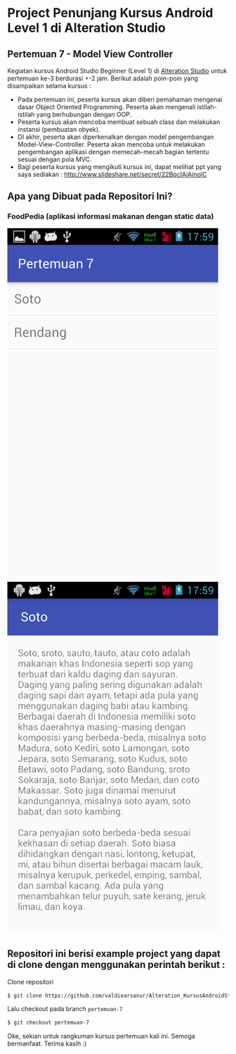 # Project Penunjang Kursus Android Level 1 di Alteration Studio
## Pertemuan 7 - Model View Controller

Kegiatan kursus Android Studio Beginner (Level 1) di [Alteration Studio](http://www.alterationstudio.web.id/) untuk pertemuan ke-3 berdurasi +-2 jam. Berikut adalah poin-poin yang disampaikan selama kursus :

- Pada pertemuan ini, peserta kursus akan diberi pemahaman mengenai dasar Object Oriented Programming. Peserta akan mengenali istilah-istilah yang berhubungan dengan OOP.
- Peserta kursus akan mencoba membuat sebuah class dan melakukan instansi (pembuatan obyek).
- DI akhir, peserta akan diperkenalkan dengan model pengembangan Model-View-Controller. Peserta akan mencoba untuk melakukan pengembangan aplikasi dengan memecah-mecah bagian tertentu sesuai dengan pola MVC.
- Bagi peserta kursus yang mengikuti kursus ini, dapat melihat ppt yang saya sediakan :
http://www.slideshare.net/secret/22BpcIAjAinolC


## Apa yang Dibuat pada Repositori Ini?
### FoodPedia (aplikasi informasi makanan dengan static data)
![alt tag](https://raw.githubusercontent.com/valdiearsanur/Alteration_KursusAndroidStudio_Level1/pertemuan-7/screenshoots/Screenshot_2016-11-10-17-59-40.png)
![alt tag](https://raw.githubusercontent.com/valdiearsanur/Alteration_KursusAndroidStudio_Level1/pertemuan-7/screenshoots/Screenshot_2016-11-10-17-59-34.png)


## Repositori ini berisi example project yang dapat di clone dengan menggunakan perintah berikut :
Clone repositori
```sh
$ git clone https://github.com/valdiearsanur/Alteration_KursusAndroidStudio_Level1.git
```
Lalu checkout pada branch `pertemuan-7`
```sh
$ git checkout pertemuan-7
```

Oke, sekian untuk rangkuman kursus pertemuan kali ini. Semoga bermanfaat. Terima kasih :)
